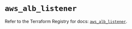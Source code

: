 # `aws_alb_listener`

Refer to the Terraform Registry for docs: [`aws_alb_listener`](https://registry.terraform.io/providers/hashicorp/aws/6.10.0/docs/resources/alb_listener).
